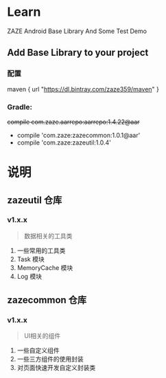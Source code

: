 # Learn

ZAZE Android Base Library And Some Test Demo


## Add Base Library to your project

### 配置

maven {
            url "https://dl.bintray.com/zaze359/maven"
        }

### Gradle:
<del>~~compile com.zaze.aarrepo:aarrepo:1.4.22@aar~~</del> 


- compile 'com.zaze:zazecommon:1.0.1@aar'
- compile 'com.zaze:zazeutil:1.0.4'



# 说明

## zazeutil 仓库

### v1.x.x

> 数据相关的工具类

1. 一些常用的工具类
2. Task 模块
3. MemoryCache 模块
4. Log 模块

## zazecommon 仓库

### v1.x.x

> UI相关的组件

1. 一些自定义组件
2. 一些三方组件的使用封装
3. 对页面快速开发自定义封装类